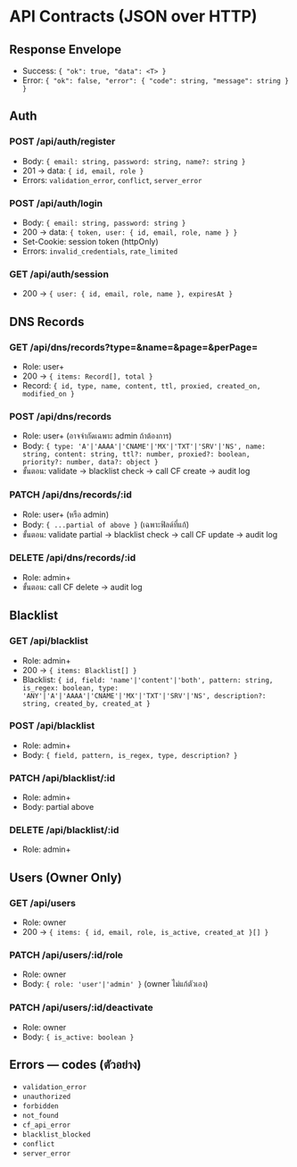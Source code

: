 # API Contracts (JSON over HTTP)

## Response Envelope
- Success: `{ "ok": true, "data": <T> }`
- Error: `{ "ok": false, "error": { "code": string, "message": string } }`

## Auth
### POST /api/auth/register
- Body: `{ email: string, password: string, name?: string }`
- 201 → data: `{ id, email, role }`
- Errors: `validation_error`, `conflict`, `server_error`

### POST /api/auth/login
- Body: `{ email: string, password: string }`
- 200 → data: `{ token, user: { id, email, role, name } }`
- Set-Cookie: session token (httpOnly)
- Errors: `invalid_credentials`, `rate_limited`

### GET /api/auth/session
- 200 → `{ user: { id, email, role, name }, expiresAt }`

## DNS Records
### GET /api/dns/records?type=&name=&page=&perPage=
- Role: user+
- 200 → `{ items: Record[], total }`
- Record: `{ id, type, name, content, ttl, proxied, created_on, modified_on }`

### POST /api/dns/records
- Role: user+ (อาจจำกัดเฉพาะ admin ถ้าต้องการ)
- Body: `{ type: 'A'|'AAAA'|'CNAME'|'MX'|'TXT'|'SRV'|'NS', name: string, content: string, ttl?: number, proxied?: boolean, priority?: number, data?: object }`
- ขั้นตอน: validate → blacklist check → call CF create → audit log

### PATCH /api/dns/records/:id
- Role: user+ (หรือ admin)
- Body: `{ ...partial of above }` (เฉพาะฟิลด์ที่แก้)
- ขั้นตอน: validate partial → blacklist check → call CF update → audit log

### DELETE /api/dns/records/:id
- Role: admin+
- ขั้นตอน: call CF delete → audit log

## Blacklist
### GET /api/blacklist
- Role: admin+
- 200 → `{ items: Blacklist[] }`
- Blacklist: `{ id, field: 'name'|'content'|'both', pattern: string, is_regex: boolean, type: 'ANY'|'A'|'AAAA'|'CNAME'|'MX'|'TXT'|'SRV'|'NS', description?: string, created_by, created_at }`

### POST /api/blacklist
- Role: admin+
- Body: `{ field, pattern, is_regex, type, description? }`

### PATCH /api/blacklist/:id
- Role: admin+
- Body: partial above

### DELETE /api/blacklist/:id
- Role: admin+

## Users (Owner Only)
### GET /api/users
- Role: owner
- 200 → `{ items: { id, email, role, is_active, created_at }[] }`

### PATCH /api/users/:id/role
- Role: owner
- Body: `{ role: 'user'|'admin' }` (owner ไม่แก้ตัวเอง)

### PATCH /api/users/:id/deactivate
- Role: owner
- Body: `{ is_active: boolean }`

## Errors — codes (ตัวอย่าง)
- `validation_error`
- `unauthorized`
- `forbidden`
- `not_found`
- `cf_api_error`
- `blacklist_blocked`
- `conflict`
- `server_error`
